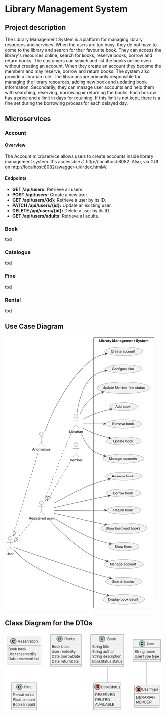 # Library Management System 


## Project description
The Library Management System is a platform for managing library resources and services.
When the users are too busy, they do not have to come to the library and search for their favourite book.
They can access the library's resources online, search for books, reserve books, borrow and return books.
The customers can search and list the books online even without creating an account.
When they create an account they become the members and may reserve, borrow and return books.
The system also provide a librarian role.
The librarians are primarily responsible for managing the library resources, adding new book and updating book information.
Secondarily, they can manage user accounts and help them with searching, reserving, borrowing or returning the books.
Each borrow has a price and a limit in days for returning.
If this limit is not kept, there is a fine set during the borrowing process for each delayed day.

## Microservices
### Account

#### Overview

The Account microservice allows users to create accounts inside library management system.
It's accessible at http://localhost:8082. Also, via GUI on http://localhost:8082/swagger-ui/index.html#/.

#### Endpoints

- **GET /api/users:** Retrieve all users.
- **POST /api/users:** Create a new user.
- **GET /api/users/{id}:** Retrieve a user by its ID.
- **PATCH /api/users/{id}:** Update an existing user.
- **DELETE /api/users/{id}:** Delete a user by its ID.
- **GET /api/users/adults:** Retrieve all adults.
### Book
tbd
### Catalogue
tbd
### Fine
tbd
### Rental
tbd

## Use Case Diagram

![](./puml/useCaseDiagram.png "Use case diagram of library management system")

## Class Diagram for the DTOs

![](./puml/classDiagram.png "Class diagram defining DTOs of library management system")





